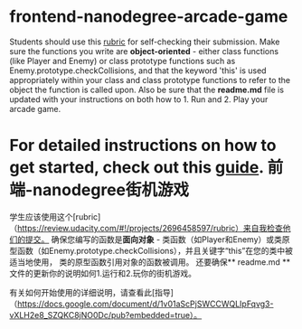 frontend-nanodegree-arcade-game
===============================

Students should use this [rubric](https://review.udacity.com/#!/projects/2696458597/rubric) for self-checking their submission. Make sure the functions you write are **object-oriented** - either class functions (like Player and Enemy) or class prototype functions such as Enemy.prototype.checkCollisions, and that the keyword 'this' is used appropriately within your class and class prototype functions to refer to the object the function is called upon. Also be sure that the **readme.md** file is updated with your instructions on both how to 1. Run and 2. Play your arcade game.

For detailed instructions on how to get started, check out this [guide](https://docs.google.com/document/d/1v01aScPjSWCCWQLIpFqvg3-vXLH2e8_SZQKC8jNO0Dc/pub?embedded=true).
前端-nanodegree街机游戏
===============================

学生应该使用这个[rubric]（https://review.udacity.com/#!/projects/2696458597/rubric）来自我检查他们的提交。 确保您编写的函数是**面向对象** - 类函数（如Player和Enemy）或类原型函数（如Enemy.prototype.checkCollisions），并且关键字“this”在您的类中被适当地使用， 类的原型函数引用对象的函数被调用。 还要确保** readme.md **文件的更新你的说明如何1.运行和2.玩你的街机游戏。

有关如何开始使用的详细说明，请查看此[指导]（https://docs.google.com/document/d/1v01aScPjSWCCWQLIpFqvg3-vXLH2e8_SZQKC8jNO0Dc/pub?embedded=true）。